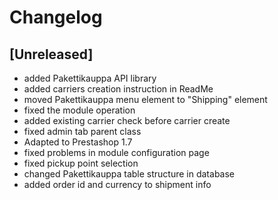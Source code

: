 # Changelog

## [Unreleased]
- added Pakettikauppa API library
- added carriers creation instruction in ReadMe
- moved Pakettikauppa menu element to "Shipping" element
- fixed the module operation
- added existing carrier check before carrier create
- fixed admin tab parent class
- Adapted to Prestashop 1.7
- fixed problems in module configuration page
- fixed pickup point selection
- changed Pakettikauppa table structure in database
- added order id and currency to shipment info
